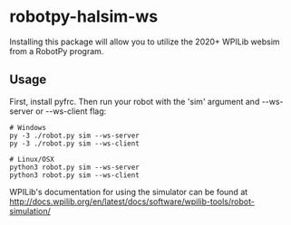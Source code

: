 robotpy-halsim-ws
==================

Installing this package will allow you to utilize the 2020+ WPILib websim from a RobotPy program.

Usage
-----

First, install pyfrc. Then run your robot with the 'sim' argument and --ws-server or --ws-client flag:

    # Windows
    py -3 ./robot.py sim --ws-server
    py -3 ./robot.py sim --ws-client

    # Linux/OSX
    python3 robot.py sim --ws-server
    python3 robot.py sim --ws-client

WPILib's documentation for using the simulator can be found at http://docs.wpilib.org/en/latest/docs/software/wpilib-tools/robot-simulation/
